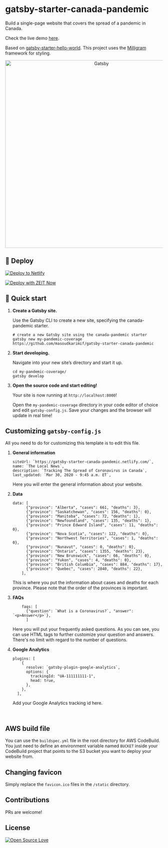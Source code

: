 # gatsby-starter-canada-pandemic

Build a single-page website that covers the spread of a pandemic in Canada.

Check the live demo [here](https://gatsby-starter-canada-pandemic.netlify.com/).

Based on [gatsby-starter-hello-world](https://github.com/gatsbyjs/gatsby-starter-hello-world). This project uses the [Milligram](https://github.com/milligram/milligram) framework for styling.

<p align="center">
  <a href="https://gatsby-starter-canada-pandemic.netlify.com">
    <img alt="Gatsby" src="https://mkf-public.s3.ca-central-1.amazonaws.com/gatsby-starter-canada-pandemic-screenshot.png" width="600px"/>
  </a>
</p>


## 💫 Deploy

[![Deploy to Netlify](https://www.netlify.com/img/deploy/button.svg)](https://app.netlify.com/start/deploy?repository=https://github.com/masoudkarimif/gatsby-starter-canada-pandemic)

[![Deploy with ZEIT Now](https://zeit.co/button)](https://zeit.co/import/project?template=https://github.com/masoudkarimif/gatsby-starter-canada-pandemic)

## 🚀 Quick start

1.  **Create a Gatsby site.**

    Use the Gatsby CLI to create a new site, specifying the canada-pandemic starter.

    ```shell
    # create a new Gatsby site using the canada-pandemic starter
    gatsby new my-pandemic-coverage https://github.com/masoudkarimif/gatsby-starter-canada-pandemic
    ```

1.  **Start developing.**

    Navigate into your new site’s directory and start it up.

    ```shell
    cd my-pandemic-coverage/
    gatsby develop
    ```

1.  **Open the source code and start editing!**

    Your site is now running at `http://localhost:8000`!


    Open the `my-pandemic-coverage` directory in your code editor of choice and edit `gatsby-config.js`. Save your changes and the browser will update in real time!

## Customizing `gatsby-config.js`

All you need to do for customizing this template is to edit this file.

1. **General information**

	```shell
    siteUrl: `https://gatsby-starter-canada-pandemic.netlify.com/`,
    name: `The Local News`,
    description: `Tracking The Spread of Coronavirus in Canada`,
    last_updated: `Mar 30, 2020 - 9:45 a.m. ET`,
	```
  	Here you will enter the general information about your website.


2. **Data**

	```shell
    data: [
          {"province": "Alberta", "cases": 661, "deaths": 3},
          {"province": "Saskatchewan", "cases": 156, "deaths": 0},
          {"province": "Manitoba", "cases": 72, "deaths": 1},
          {"province": "Newfoundland", "cases": 135, "deaths": 1},
          {"province": "Prince Edward Island", "cases": 11, "deaths": 0},
          {"province": "Nova Scotia", "cases": 122, "deaths": 0},
          {"province": "Northwest Territories", "cases": 1, "deaths": 0},
          {"province": "Nunavut", "cases": 0, "deaths": 0},
          {"province": "Ontario", "cases": 1355, "deaths": 23},
          {"province": "New Brunswick", "cases": 66, "deaths": 0},
          {"province": "Yukon", "cases": 4, "deaths": 0},
          {"province": "British Columbia", "cases": 884, "deaths": 17},
          {"province": "Quebec", "cases": 2840, "deaths": 22},
        ],
	```
	 This is where you put the information about cases and deaths for each province. Please note that the order of the provinces is important.


3. **FAQs**

	```shell
	    faqs: [
	      {"question": `What is a Coronavirus?`, "answer": `<p>Answer</p>`},
	      ]
  	```

    Here you will put your frequently asked questions. As you can see, you can use HTML tags to further customize your question and answers. There's no limit with regard to the number of questions.


4. **Google Analytics**

	```shell
    plugins: [
        {
          resolve: `gatsby-plugin-google-analytics`,
          options: {
            trackingId: "UA-111111111-1",
            head: true,
          },
        },
      ],
	```
	Add your Google Analytics tracking id here.

<br/>


## AWS build file
You can use the `buildspec.yml` file in the root directory for AWS CodeBuild. You just need to define an environment variable named `BUCKET` inside your CodeBuild project that points to the S3 bucket you want to deploy your website from.


## Changing favicon
Simply replace the `favicon.ico` files in the `/static` directory.


## Contributions
PRs are welcome!


## License
[![Open Source Love](https://badges.frapsoft.com/os/mit/mit.svg?v=102)](LICENSE)
